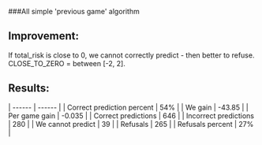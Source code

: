 
###All simple 'previous game' algorithm
## Improvement:

If total_risk is close to 0, we cannot correctly predict - then better to refuse.
CLOSE_TO_ZERO = between [-2, 2].

## Results:
| ------ | ------ |
| Correct prediction percent | 54% |
| We gain | -43.85 |
| Per game gain | -0.035 |
| Correct predictions | 646 |
| Incorrect predictions | 280 |
| We cannot predict | 39 |
| Refusals | 265 |
| Refusals percent | 27% |
